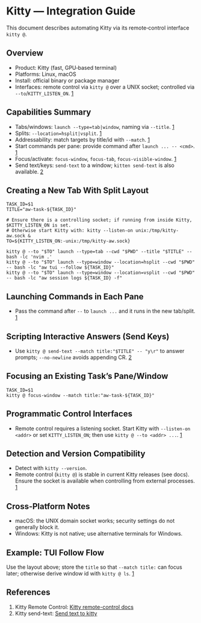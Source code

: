 # Kitty — Integration Guide

This document describes automating Kitty via its remote‑control interface `kitty @`.

## Overview

- Product: Kitty (fast, GPU‑based terminal)
- Platforms: Linux, macOS
- Install: official binary or package manager
- Interfaces: remote control via `kitty @` over a UNIX socket; controlled via `--to`/`KITTY_LISTEN_ON`. [1]

## Capabilities Summary

- Tabs/windows: `launch --type=tab|window`, naming via `--title`. [1]
- Splits: `--location=hsplit|vsplit`. [1]
- Addressability: match targets by title/id with `--match`. [1]
- Start commands per pane: provide command after `launch ... -- <cmd>`. [1]
- Focus/activate: `focus-window`, `focus-tab`, `focus-visible-window`. [1]
- Send text/keys: `send-text` to a window; `kitten send-text` is also available. [2]

## Creating a New Tab With Split Layout

```
TASK_ID=$1
TITLE="aw-task-${TASK_ID}"

# Ensure there is a controlling socket; if running from inside Kitty, $KITTY_LISTEN_ON is set.
# Otherwise start Kitty with: kitty --listen-on unix:/tmp/kitty-aw.sock &
TO=${KITTY_LISTEN_ON:-unix:/tmp/kitty-aw.sock}

kitty @ --to "$TO" launch --type=tab --cwd "$PWD" --title "$TITLE" -- bash -lc 'nvim .'
kitty @ --to "$TO" launch --type=window --location=hsplit --cwd "$PWD" -- bash -lc "aw tui --follow ${TASK_ID}"
kitty @ --to "$TO" launch --type=window --location=vsplit --cwd "$PWD" -- bash -lc "aw session logs ${TASK_ID} -f"
```

## Launching Commands in Each Pane

- Pass the command after `--` to `launch ...` and it runs in the new tab/split. [1]

## Scripting Interactive Answers (Send Keys)

- Use `kitty @ send-text --match title:"$TITLE" -- "y\r"` to answer prompts; `--no-newline` avoids appending CR. [2]

## Focusing an Existing Task’s Pane/Window

```
TASK_ID=$1
kitty @ focus-window --match title:"aw-task-${TASK_ID}"
```

## Programmatic Control Interfaces

- Remote control requires a listening socket. Start Kitty with `--listen-on <addr>` or set `KITTY_LISTEN_ON`; then use `kitty @ --to <addr> ...`. [1]

## Detection and Version Compatibility

- Detect with `kitty --version`.
- Remote control (`kitty @`) is stable in current Kitty releases (see docs). Ensure the socket is available when controlling from external processes. [1]

## Cross‑Platform Notes

- macOS: the UNIX domain socket works; security settings do not generally block it.
- Windows: Kitty is not native; use alternative terminals for Windows.

## Example: TUI Follow Flow

Use the layout above; store the `title` so that `--match title:` can focus later; otherwise derive window id with `kitty @ ls`. [1]

## References

1. Kitty Remote Control: [Kitty remote-control docs][1]
2. Kitty send-text: [Send text to kitty][2]

[1]: https://sw.kovidgoyal.net/kitty/remote-control/
[2]: https://sw.kovidgoyal.net/kitty/remote-control/#sending-text-to-kitty
